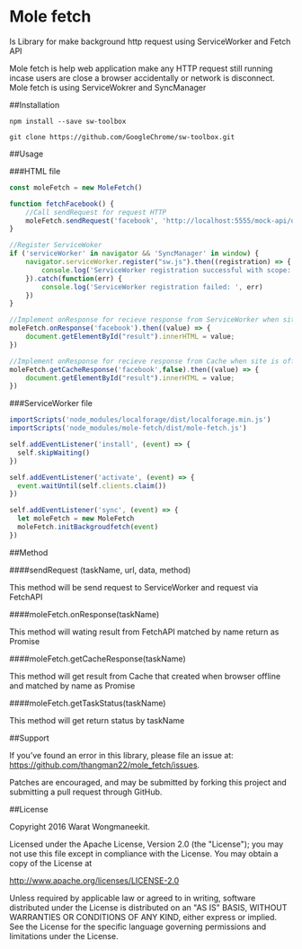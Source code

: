 # Mole fetch
Is Library for make background http request using ServiceWorker and Fetch API

Mole fetch is help web application make any HTTP request still running incase users are close a browser accidentally or network is disconnect. Mole fetch is using ServiceWokrer and SyncManager

##Installation

```
npm install --save sw-toolbox
```
```
git clone https://github.com/GoogleChrome/sw-toolbox.git
```

##Usage

###HTML file
```javascript
const moleFetch = new MoleFetch()

function fetchFacebook() {
    //Call sendRequest for request HTTP
    moleFetch.sendRequest('facebook', 'http://localhost:5555/mock-api/online', false, 'GET')
}

//Register ServiceWoker
if ('serviceWorker' in navigator && 'SyncManager' in window) {
    navigator.serviceWorker.register("sw.js").then((registration) => {
        console.log('ServiceWorker registration successful with scope: ', registration.scope)
    }).catch(function(err) {
        console.log('ServiceWorker registration failed: ', err)
    })
}

//Implement onResponse for recieve response from ServiceWorker when site is online
moleFetch.onResponse('facebook').then((value) => {
    document.getElementById("result").innerHTML = value;
})

//Implement onResponse for recieve response from Cache when site is offline
moleFetch.getCacheResponse('facebook',false).then((value) => {
    document.getElementById("result").innerHTML = value;
})
```

###ServiceWorker file
```javascript
importScripts('node_modules/localforage/dist/localforage.min.js')
importScripts('node_modules/mole-fetch/dist/mole-fetch.js')

self.addEventListener('install', (event) => {
  self.skipWaiting()
})

self.addEventListener('activate', (event) => {
  event.waitUntil(self.clients.claim())
})

self.addEventListener('sync', (event) => {
  let moleFetch = new MoleFetch
  moleFetch.initBackgroudfetch(event)
})

```
##Method

####sendRequest (taskName, url, data, method)

This method will be send request to ServiceWorker and request via FetchAPI

####moleFetch.onResponse(taskName)

This method will wating result from FetchAPI matched by name return as Promise

####moleFetch.getCacheResponse(taskName)

This method will get result from Cache that created when browser offline and matched by name as Promise

####moleFetch.getTaskStatus(taskName)

This method will get return status by taskName

##Support

If you’ve found an error in this library, please file an issue at: https://github.com/thangman22/mole_fetch/issues.

Patches are encouraged, and may be submitted by forking this project and submitting a pull request through GitHub.


##License

Copyright 2016 Warat Wongmaneekit.

Licensed under the Apache License, Version 2.0 (the "License"); you may not use this file except in compliance with the License. You may obtain a copy of the License at

http://www.apache.org/licenses/LICENSE-2.0

Unless required by applicable law or agreed to in writing, software distributed under the License is distributed on an "AS IS" BASIS, WITHOUT WARRANTIES OR CONDITIONS OF ANY KIND, either express or implied. See the License for the specific language governing permissions and limitations under the License.


